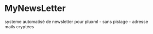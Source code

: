 # MyNewsLetter
systeme automatisé de newsletter pour pluxml - sans pistage - adresse mails cryptées
